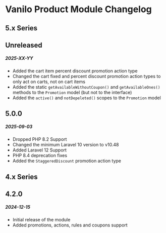 # Vanilo Product Module Changelog

## 5.x Series

## Unreleased
##### 2025-XX-YY

- Added the cart item percent discount promotion action type
- Changed the cart fixed and percent discount promotion action types to only act on carts, not on cart items
- Added the static `getAvailableWithoutCoupon()` and `getAvailableOnes()` methods to the `Promotion` model (but not to the interface)
- Added the `active()` and `notDepeleted()` scopes to the `Promotion` model

## 5.0.0
##### 2025-09-03

- Dropped PHP 8.2 Support
- Changed the minimum Laravel 10 version to v10.48
- Added Laravel 12 Support
- PHP 8.4 deprecation fixes
- Added the `StaggeredDiscount` promotion action type

## 4.x Series

## 4.2.0
##### 2024-12-15

- Initial release of the module
- Added promotions, actions, rules and coupons support
